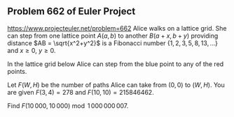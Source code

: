 ## Problem 662 of Euler Project 
https://www.projecteuler.net/problem=662
Alice walks on a lattice grid. She can step from one lattice point $A (a,b)$ to another $B (a+x,b+y)$ providing distance $AB = \sqrt{x^2+y^2}$ is a Fibonacci number $\{1,2,3,5,8,13,\ldots\}$ and $x\ge 0,$  $y\ge 0$.



In the lattice grid below Alice can step from the blue point to any of the red points.



Let $F(W,H)$ be the number of paths Alice can take from $(0,0)$ to $(W,H)$.
You are given $F(3,4) = 278$ and $F(10,10) = 215846462$.


Find $F(10\,000,10\,000) \bmod 1\,000\,000\,007$.